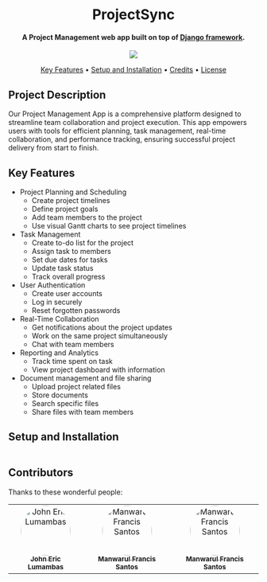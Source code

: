<h1 align="center">
  <!-- <br>
  <a href="http://www.amitmerchant.com/electron-markdownify"><img src="https://raw.githubusercontent.com/amitmerchant1990/electron-markdownify/master/app/img/markdownify.png" alt="Markdownify" width="200"></a>
  <br> -->
  ProjectSync
  <br>
</h1>

<h4 align="center">A Project Management web app built on top of <a href="https://www.djangoproject.com/" target="_blank">Django framework</a>.</h4>

<p align="center">
  <a>
    <img src="https://img.shields.io/badge/JavaScript-323330?style=for-the-badge&logo=javascript&logoColor=F7DF1E">
  </a>
</p>

<p align="center">
  <a href="#key-features">Key Features</a> •
  <a href="#setup-and-installation">Setup and Installation</a> •
  <a href="#credits">Credits</a> •
  <a href="#license">License</a>
</p>

## Project Description

Our Project Management App is a comprehensive platform designed to streamline team collaboration and project execution. This app empowers users with tools for efficient planning, task management, real-time collaboration, and performance tracking, ensuring successful project delivery from start to finish.

## Key Features

* Project Planning and Scheduling
  - Create project timelines
  - Define project goals
  - Add team members to the project
  - Use visual Gantt charts to see project timelines
* Task Management
  - Create to-do list for the project
  - Assign task to members
  - Set due dates for tasks
  - Update task status
  - Track overall progress
* User Authentication
  - Create user accounts
  - Log in securely
  - Reset forgotten passwords
* Real-Time Collaboration
  - Get notifications about the project updates
  - Work on the same project simultaneously
  - Chat with team members
* Reporting and Analytics
  - Track time spent on task
  - View project dashboard with information
* Document management and file sharing
  - Upload project related files
  - Store documents
  - Search specific files
  - Share files with team members

## Setup and Installation



```bash

```


## Contributors

Thanks to these wonderful people:

<table>
  <tr>
    <td align="center">
      <a href="https://github.com/Jeric1231">
        <img src="https://avatars.githubusercontent.com/u/153045584?v=4" width="100px" height="100px" style="border-radius:50%;object-fit:cover;" alt="John Eric Lumambas"/><br />
        <sub><b>John Eric Lumambas</b></sub>
      </a>
    </td>
    <td align="center">
      <a href="https://github.com/manwaaa">
        <img src="https://avatars.githubusercontent.com/u/153294168?v=4" width="100px" height="100px" style="border-radius:50%;object-fit:cover;" alt="Manwarul Francis Santos"/><br />
        <sub><b>Manwarul Francis Santos</b></sub>
      </a>
    </td>
    <td align="center">
      <a href="https://github.com/Ban-Coca">
        <img src="https://avatars.githubusercontent.com/u/180009268?v=4" width="100px" height="100px" style="border-radius:50%;object-fit:cover;" alt="Manwarul Francis Santos"/><br />
        <sub><b>Manwarul Francis Santos</b></sub>
      </a>
    </td>
  </tr>
</table>

